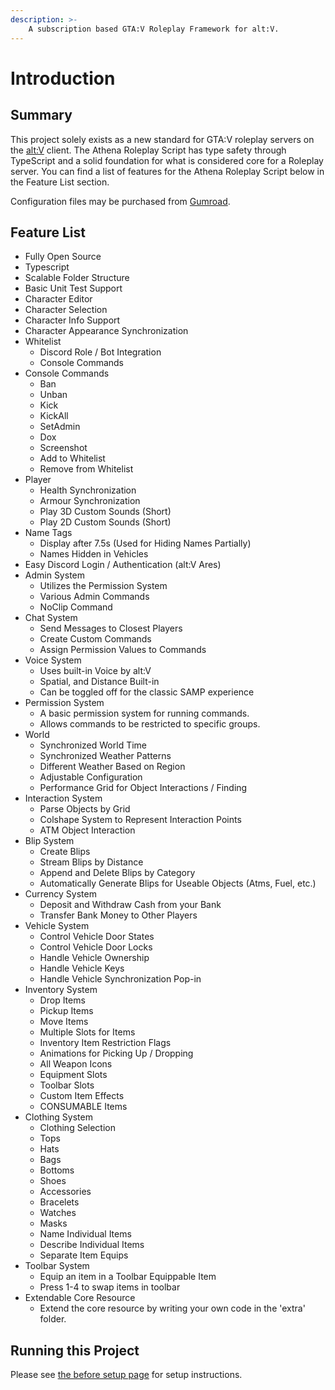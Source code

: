 ```yaml
---
description: >-
    A subscription based GTA:V Roleplay Framework for alt:V.
---
```


# Introduction

## Summary

This project solely exists as a new standard for GTA:V roleplay servers on the [alt:V](https://altv.mp/) client. The Athena Roleplay Script has type safety through TypeScript and a solid foundation for what is considered core for a Roleplay server. You can find a list of features for the Athena Roleplay Script below in the Feature List section.

Configuration files may be purchased from [Gumroad](https://gumroad.com/products/SKpPN).

## Feature List

-   Fully Open Source
-   Typescript
-   Scalable Folder Structure
-   Basic Unit Test Support
-   Character Editor
-   Character Selection
-   Character Info Support
-   Character Appearance Synchronization
-   Whitelist
    -   Discord Role / Bot Integration
    -   Console Commands
-   Console Commands
    -   Ban
    -   Unban
    -   Kick
    -   KickAll
    -   SetAdmin
    -   Dox
    -   Screenshot
    -   Add to Whitelist
    -   Remove from Whitelist
-   Player
    -   Health Synchronization
    -   Armour Synchronization
    -   Play 3D Custom Sounds (Short)
    -   Play 2D Custom Sounds (Short)
-   Name Tags
    -   Display after 7.5s \(Used for Hiding Names Partially\)
    -   Names Hidden in Vehicles
-   Easy Discord Login / Authentication \(alt:V Ares\)
-   Admin System
    -   Utilizes the Permission System
    -   Various Admin Commands
    -   NoClip Command
-   Chat System
    -   Send Messages to Closest Players
    -   Create Custom Commands
    -   Assign Permission Values to Commands
-   Voice System
    -   Uses built-in Voice by alt:V
    -   Spatial, and Distance Built-in
    -   Can be toggled off for the classic SAMP experience
-   Permission System
    -   A basic permission system for running commands.
    -   Allows commands to be restricted to specific groups.
-   World
    -   Synchronized World Time
    -   Synchronized Weather Patterns
    -   Different Weather Based on Region
    -   Adjustable Configuration
    -   Performance Grid for Object Interactions / Finding
-   Interaction System
    -   Parse Objects by Grid
    -   Colshape System to Represent Interaction Points
    -   ATM Object Interaction
-   Blip System
    -   Create Blips
    -   Stream Blips by Distance
    -   Append and Delete Blips by Category
    -   Automatically Generate Blips for Useable Objects (Atms, Fuel, etc.)
-   Currency System
    -   Deposit and Withdraw Cash from your Bank
    -   Transfer Bank Money to Other Players
-   Vehicle System
    -   Control Vehicle Door States
    -   Control Vehicle Door Locks
    -   Handle Vehicle Ownership
    -   Handle Vehicle Keys
    -   Handle Vehicle Synchronization Pop-in
-   Inventory System
    -   Drop Items
    -   Pickup Items
    -   Move Items
    -   Multiple Slots for Items
    -   Inventory Item Restriction Flags
    -   Animations for Picking Up / Dropping
    -   All Weapon Icons
    -   Equipment Slots
    -   Toolbar Slots
    -   Custom Item Effects
    -   CONSUMABLE Items
-   Clothing System
    -   Clothing Selection
    -   Tops
    -   Hats
    -   Bags
    -   Bottoms
    -   Shoes
    -   Accessories
    -   Bracelets
    -   Watches
    -   Masks
    -   Name Individual Items
    -   Describe Individual Items
    -   Separate Item Equips
-   Toolbar System
    -   Equip an item in a Toolbar Equippable Item
    -   Press 1-4 to swap items in toolbar
-   Extendable Core Resource
    -   Extend the core resource by writing your own code in the 'extra' folder.

## Running this Project

Please see [the before setup page](documentation/before-setup.md) for setup instructions.
